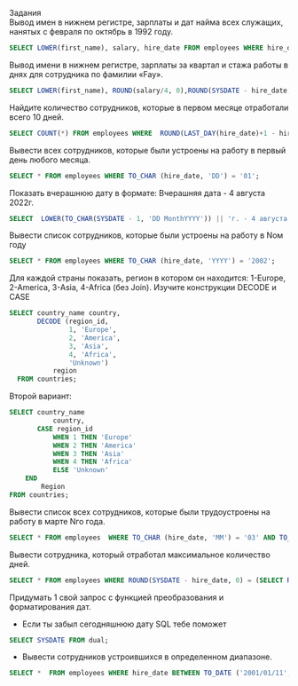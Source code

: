 Задания<br/>
Вывод имен в нижнем регистре, зарплаты и дат найма всех служащих, нанятых с февраля по октябрь в 1992 году. <br/>
```SQL
SELECT LOWER(first_name), salary, hire_date FROM employees WHERE hire_date BETWEEN TO_DATE ('2002/02/01', 'yyyy/mm/dd') AND TO_DATE ('2002/10/31', 'yyyy/mm/dd');
```
Вывод имени в нижнем регистре, зарплаты за квартал и стажа работы в днях для сотрудника по фамилии «Fay».<br/>
```SQL 
SELECT LOWER(first_name), ROUND(salary/4, 0),ROUND(SYSDATE - hire_date, 0) AS working_days FROM employees WHERE last_name = 'Fay';
```
Найдите количество сотрудников, которые в первом месяце отработали всего 10 дней.<br/>
```SQL 
SELECT COUNT(*) FROM employees WHERE  ROUND(LAST_DAY(hire_date)+1 - hire_date, 0) = 10;
```
Вывести всех сотрудников, которые были устроены на работу в первый день любого месяца.<br/>
```SQL
SELECT * FROM employees WHERE TO_CHAR (hire_date, 'DD') = '01';
```
Показать вчерашнюю дату в формате: Вчерашняя дата -  4 августа 2022г.<br/>
```SQL
SELECT  LOWER(TO_CHAR(SYSDATE - 1, 'DD MonthYYYY')) || 'г. - 4 августа 2022г.' AS "Date" FROM   DUAL;
```

Вывести список  сотрудников, которые были устроены на работу  в Nом году<br/>
```SQL
SELECT * FROM employees WHERE TO_CHAR (hire_date, 'YYYY') = '2002';
```

Для каждой страны показать, регион в котором он находится: 1-Europe, 2-America, 3-Asia, 4-Africa (без Join). Изучите конструкции DECODE и CASE<br/>
```SQL
SELECT country_name country,
       DECODE (region_id,
               1, 'Europe',
               2, 'America',
               3, 'Asia',
               4, 'Africa',
               'Unknown')
           region
  FROM countries;
```
Второй вариант:<br/>
```SQL
SELECT country_name
           country,
       CASE region_id
           WHEN 1 THEN 'Europe'
           WHEN 2 THEN 'America'
           WHEN 3 THEN 'Asia'
           WHEN 4 THEN 'Africa'
           ELSE 'Unknown'
   	END
       	Region
FROM countries;
```


Вывести список всех сотрудников, которые были трудоустроены на работу в марте Nго года.<br/>
```SQL
SELECT * FROM employees  WHERE TO_CHAR (hire_date, 'MM') = '03' AND TO_CHAR (hire_date, 'YYYY') = '2004';
```

Вывести сотрудника, который отработал максимальное количество дней.<br/>
```SQL
SELECT * FROM employees WHERE ROUND(SYSDATE - hire_date, 0) = (SELECT ROUND(MAX(SYSDATE - hire_date), 0) FROM employees);
```

Придумать 1 свой запрос с функцией преобразования и форматирования дат.<br/>
* Если ты забыл сегодняшнюю дату SQL тебе поможет 
```SQL
SELECT SYSDATE FROM dual;
```

* Вывести сотрудников устроившихся в определенном диапазоне.
```SQL
SELECT *  FROM employees WHERE hire_date BETWEEN TO_DATE ('2001/01/11', 'yyyy/mm/dd')and TO_DATE('2022/12/25', 'yyyy/mm/dd');
```
